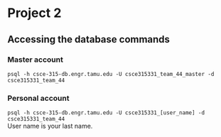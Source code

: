 # Project 2

## Accessing the database commands  
### Master account  
`psql -h csce-315-db.engr.tamu.edu -U csce315331_team_44_master -d csce315331_team_44`

### Personal account  
`psql -h csce-315-db.engr.tamu.edu -U csce315331_[user_name] -d csce315331_team_44`  
User name is your last name. 